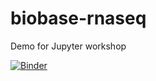 # biobase-rnaseq
Demo for Jupyter workshop

 [![Binder](http://mybinder.org/badge.svg)](http://mybinder.org/repo/michaelmhoffman/biobase-rnaseq) 
